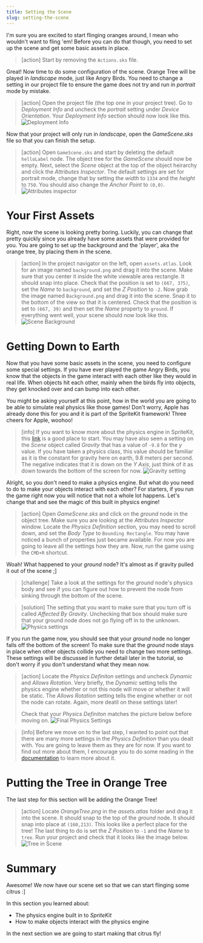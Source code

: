```yaml
---
title: Setting the Scene
slug: setting-the-scene
---
```


I'm sure you are excited to start flinging oranges around, I mean who wouldn't want to fling 'em!
Before you can do that though, you need to set up the scene and get some basic assets in place.

> [action]
> Start by removing the `Actions.sks` file.

Great! Now time to do some configuration of the scene. Orange Tree will be played in
*landscape* mode, just like Angry Birds. You need to change a setting in our project file
to ensure the game does not try and run in *portrait* mode by mistake.

> [action]
> Open the project file (the top one in your project tree). Go to *Deployment Info* and uncheck
> the *portrait* setting under *Device Orientation*. Your *Deployment Info* section should now
> look like this.
> ![Deployment Info](./assets/deployment_info.png)

Now that your project will only run in *landscape*, open the *GameScene.sks* file so that
you can finish the setup.

> [action]
> Open `GameScene.sks` and start by deleting the default `helloLabel` node.
> The object tree for the *GameScene* should now be empty.
> Next, select the *Scene* object at the top of the object heirarchy and click
> the *Attributes Inspector*. The default settings are set for portrait mode,
> change that by setting the *width* to `1334` and the *height* to `750`.
> You should also change the *Anchor Point* to `(0,0)`.
> ![Attributes inspector](./assets/attributes_inspector.png)

# Your First Assets

Right, now the scene is looking pretty boring. Luckily, you can change that pretty quickly
since you already have some assets that were provided for you. You are going to set up the
background and the 'player', aka the orange tree, by placing them in the scene.

> [action]
> In the project navigator on the left, open `assets.atlas`. Look for an image named
> `background.png` and drag it into the scene. Make sure that you center it inside the white
> viewable area rectangle. It should snap into place. Check that the position is set to
> `(667, 375)`, set the *Name* to `background`, and set the *Z Position* to `-2`. Now grab the
> image named `Background.png` and drag it into the scene. Snap it to the bottom of the view so
> that it is centered. Check that the position is set to `(667, 39)` and then set the *Name*
> property to `ground`. If everything went well, your scene should now look like this.
> ![Scene Background](./assets/scene_background.png)

# Getting Down to Earth

Now that you have some basic assets in the scene, you need to configure some special settings. 
If you have ever played the game Angry Birds, you know that the objects in the game interact
with each other like they would in real life. When objects hit each other, mainly when the
birds fly into objects, they get knocked over and can bump into each other.

You might be asking yourself at this point, how in the world you are going to be able to
simulate real physics like those games! Don't worry, Apple has already done this for you
and it is part of the SpriteKit framework! Three cheers for Apple, woohoo!

> [info]
> If you want to know more about the physics engine in SpriteKit, this 
> [link](https://medium.com/@jjacobson/spritekit-physics-14331398b308) is a good place to
> start. You may have also seen a setting on the *Scene* object called *Gravity* that has a
> value of `-9.8` for the *y* value. If you have taken a physics class, this value should be
> familiar as it is the constant for gravity here on earth, 9.8 meters per second. The negative
> indicates that it is down on the *Y Axis*, just think of it as down towards the bottom of the
> screen for now.
> ![Gravity setting](./assets/gravity_setting.png)

Alright, so you don't need to make a physics engine. But what do you need to do to make
your objects interact with each other? For starters, if you run the game right now you will
notice that not a whole lot happens. Let's change that and see the magic of this built in
physics engine!

> [action]
> Open *GameScene.sks* and click on the *ground* node in the object tree. Make sure you are
> looking at the *Attributes Inspector* window. Locate the *Physics Definition* section, you
> may need to scroll down, and set the *Body Type* to `Bounding Rectangle`. You may have
> noticed a bunch of properties just became available. For now you are going to leave all the
> settings how they are. Now, run the game using the `CMD+R` shortcut.

Woah! What happened to your *ground* node? It's almost as if gravity pulled it out of the scene ;]

> [challenge]
> Take a look at the settings for the *ground* node's physics body and see if you can figure
> out how to prevent the node from sinking through the bottom of the scene.

<!-- -->

> [solution]
> The setting that you want to make sure that you turn off is called *Affected By Gravity*.
> Unchecking that box should make sure that your ground node does not go flying off in to the
> unknown.
> ![Physics settings](./assets/gravity_off.png)

If you run the game now, you should see that your *ground* node no longer falls off the
bottom of the screen! To make sure that the *ground* node stays in place when other objects
collide you need to change two more settings. These settings will be discussed in further
detail later in the tutorial, so don't worry if you don't understand what they mean now.

> [action]
> Locate the *Physics Definiton* settings and uncheck *Dynamic* and *Allows Rotation*. Very
> briefly, the *Dynamic* setting tells the physics engine whether or not this node will move
> or whether it will be static. The *Allows Rotation* setting tells the engine whether or not
> the node can rotate. Again, more deatil on these settings later!
>
> Check that your *Physics Definiton* matches the picture below before moving on.
> ![Final Physics Settings](./assets/physics_definition.png)

<!-- -->

> [info]
> Before we move on to the last step, I wanted to point out that there are many more settings 
> in the *Physics Definition* than you dealt with. You are going to leave them as they are for
> now. If you want to find out more about them, I encourage you to do some reading in the
> [documentation](https://developer.apple.com/documentation/spritekit) to learn more about it.

# Putting the Tree in Orange Tree

The last step for this section will be adding the Orange Tree!

> [action]
> Locate *OrangeTree.png* in the *assets.atlas* folder and drag it into the scene. It should
> snap to the top of the *ground* node. It should snap into place at `(160,213)`. This looks
> like a perfect place for the tree! The last thing to do is set the *Z Position* to `-1` and
> the *Name* to `tree`. Run your project and check that it looks like the image below.
> ![Tree in Scene](./assets/added_tree.png)

# Summary

Awesome! We now have our scene set so that we can start flinging some citrus :]

In this section you learned about:

- The physics engine built in to *SpriteKit*
- How to make objects interact with the physics engine

<!-- Expand this more? Seems a little short on topics learned -->

In the next section we are going to start making that citrus fly!

